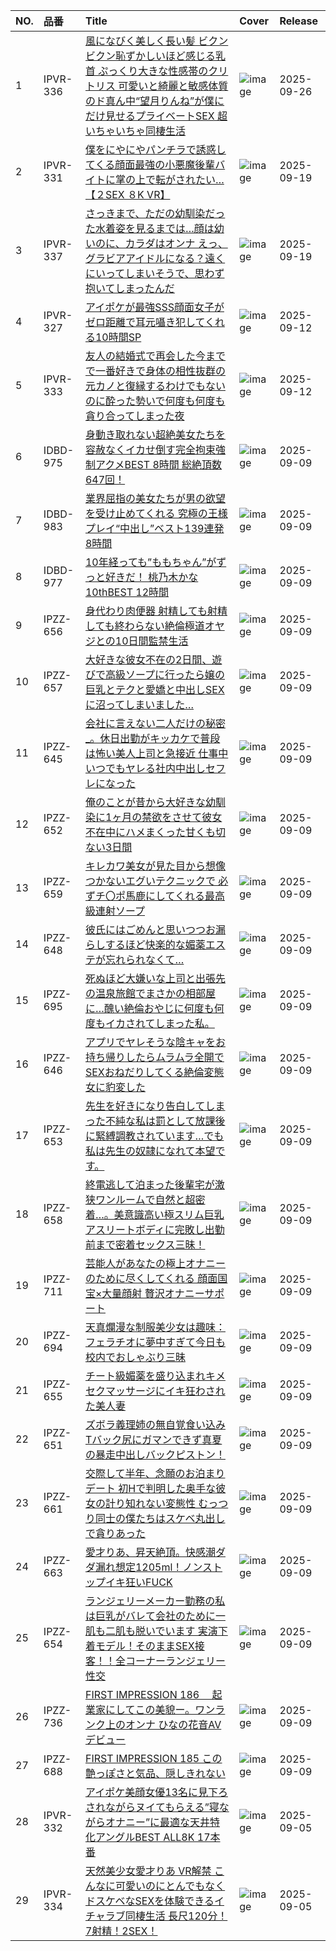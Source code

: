 |NO.|品番|Title|Cover|Release|
|:---|:---|:---|:---|:---|
1|IPVR-336|[風になびく美しく長い髪 ビクンビクン恥ずかしいほど感じる乳首 ぷっくり大きな性感帯のクリトリス 可愛いと綺麗と敏感体質のド真ん中“望月りんね”が僕にだけ見せるプライベートSEX 超いちゃいちゃ同棲生活](https://www.avmoive.top/index.php/archives/59931/)|![image](https://cdn.up-timely.com/image/4/content/81371/LlTVFWw86AA7O5dI9geYpEyxRFSFs43TuXyjKcri.jpg)|2025-09-26
2|IPVR-331|[僕をにやにやパンチラで誘惑してくる顔面最強の小悪魔後輩バイトに掌の上で転がされたい… 【２SEX ８K VR】](https://www.avmoive.top/index.php/archives/59730/)|![image](https://cdn.up-timely.com/image/4/content/81217/g8ZqfLiiLztO8thJcnxIDjoU1yekQuAAD616CeBQ.jpg)|2025-09-19
3|IPVR-337|[さっきまで、ただの幼馴染だった水着姿を見るまでは…顔は幼いのに、カラダはオンナ えっ、グラビアアイドルになる？遠くにいってしまいそうで、思わず抱いてしまったんだ](https://www.avmoive.top/index.php/archives/59729/)|![image](https://cdn.up-timely.com/image/4/content/81216/vkr3oVWf5cqsGiaQXXv8DsuOmO0vrlfOnXkB7VFI.jpg)|2025-09-19
4|IPVR-327|[アイポケが最強SSS顔面女子がゼロ距離で耳元囁き犯してくれる10時間SP](https://www.avmoive.top/index.php/archives/59650/)|![image](https://cdn.up-timely.com/image/4/content/81098/SOq5h4DUWkiBpo2BDhrMf2HQhR59rkRleRNwGnn3.jpg)|2025-09-12
5|IPVR-333|[友人の結婚式で再会した今までで一番好きで身体の相性抜群の元カノと復縁するわけでもないのに酔った勢いで何度も何度も貪り合ってしまった夜](https://www.avmoive.top/index.php/archives/59649/)|![image](https://cdn.up-timely.com/image/4/content/81102/AhNDxBGUkPDMrlOhb2kpLz5wyqsVx8rMI9SvHIqS.jpg)|2025-09-12
6|IDBD-975|[身動き取れない超絶美女たちを容赦なくイカせ倒す完全拘束強制アクメBEST 8時間 総絶頂数647回！](https://www.avmoive.top/index.php/archives/59646/)|![image](https://cdn.up-timely.com/image/4/content/81104/8j6RA14INc6UFIqtKLDRhRZg61TWM3bXPtqU85iq.jpg)|2025-09-09
7|IDBD-983|[業界屈指の美女たちが男の欲望を受け止めてくれる 究極の王様プレイ“中出し”ベスト139連発 8時間](https://www.avmoive.top/index.php/archives/59645/)|![image](https://cdn.up-timely.com/image/4/content/81105/w7IYLigtxxzYAgY7cy3v3wPkQnPqA8FSuOXwPihS.jpg)|2025-09-09
8|IDBD-977|[10年経っても”ももちゃん”がずっと好きだ！ 桃乃木かな 10thBEST 12時間](https://www.avmoive.top/index.php/archives/59644/)|![image](https://cdn.up-timely.com/image/4/content/81099/xlHa6IKRSB454O3w367XmtQLD37Udqe8Ybu91YoI.jpg)|2025-09-09
9|IPZZ-656|[身代わり肉便器 射精しても射精しても終わらない絶倫極道オヤジとの10日間監禁生活](https://www.avmoive.top/index.php/archives/59643/)|![image](https://cdn.up-timely.com/image/4/content/81108/KPZtACVlOtwLMy0AOgsmDsg6Sl57lvwmkktjLX8u.jpg)|2025-09-09
10|IPZZ-657|[大好きな彼女不在の2日間、遊びで高級ソープに行ったら嬢の巨乳とテクと愛嬌と中出しSEXに沼ってしまいました…](https://www.avmoive.top/index.php/archives/59642/)|![image](https://cdn.up-timely.com/image/4/content/81115/UcO8FbE4M1S0XLactaBkbSwylmDZsTdFJgZQ5tly.jpg)|2025-09-09
11|IPZZ-645|[会社に言えない二人だけの秘密_。休日出勤がキッカケで普段は怖い美人上司と急接近 仕事中いつでもヤレる社内中出しセフレになった](https://www.avmoive.top/index.php/archives/59641/)|![image](https://cdn.up-timely.com/image/4/content/81111/fY9SFE4EMnHMTnMYs0aj9CR7O0CzeWBuBbtGNa55.jpg)|2025-09-09
12|IPZZ-652|[俺のことが昔から大好きな幼馴染に1ヶ月の禁欲をさせて彼女不在中にハメまくった甘くも切ない3日間](https://www.avmoive.top/index.php/archives/59640/)|![image](https://cdn.up-timely.com/image/4/content/81097/CuMVpA3nFkeRDSaWwLVFpkmLBSsq3SYwrkjsaH9N.jpg)|2025-09-09
13|IPZZ-659|[キレカワ美女が見た目から想像つかないエグいテクニックで 必ずチ〇ポ馬鹿にしてくれる最高級連射ソープ](https://www.avmoive.top/index.php/archives/59639/)|![image](https://cdn.up-timely.com/image/4/content/81107/VfUJfBjvBlHiB7BeuMHN036TfxpQUfr2hDppyWxe.jpg)|2025-09-09
14|IPZZ-648|[彼氏にはごめんと思いつつお漏らしするほど快楽的な媚薬エステが忘れられなくて…](https://www.avmoive.top/index.php/archives/59638/)|![image](https://cdn.up-timely.com/image/4/content/81113/C8zFFNZJyXN3R5m5XYg9fTw0qjfouF0wbeEMAOsA.jpg)|2025-09-09
15|IPZZ-695|[死ぬほど大嫌いな上司と出張先の温泉旅館でまさかの相部屋に…醜い絶倫おやじに何度も何度もイカされてしまった私。](https://www.avmoive.top/index.php/archives/59637/)|![image](https://cdn.up-timely.com/image/4/content/81112/XPlmjZIfVuclnHTJcCbw9yOBQBRl5iibSEQxjbcx.jpg)|2025-09-09
16|IPZZ-646|[アプリでヤレそうな陰キャをお持ち帰りしたらムラムラ全開でSEXおねだりしてくる絶倫変態女に豹変した](https://www.avmoive.top/index.php/archives/59636/)|![image](https://cdn.up-timely.com/image/4/content/81117/G8ZpiVqGEQ97DUkjc8G2fNlgItiAF7q8KsrRiRsk.jpg)|2025-09-09
17|IPZZ-653|[先生を好きになり告白してしまった不純な私は罰として放課後に緊縛調教されています…でも私は先生の奴隷になれて本望です。](https://www.avmoive.top/index.php/archives/59635/)|![image](https://cdn.up-timely.com/image/4/content/81100/sNJ4mbQKjiLqI5drIH7vkPJOYVFHbPpRCpgwsv8B.jpg)|2025-09-09
18|IPZZ-658|[終電逃して泊まった後輩宅が激狭ワンルームで自然と超密着…。美意識高い極スリム巨乳アスリートボディに完敗し出勤前まで密着セックス三昧！](https://www.avmoive.top/index.php/archives/59634/)|![image](https://cdn.up-timely.com/image/4/content/81109/73G97VcIgXVDUHw3lls8becTlZ8atKVAuD4IuS9i.jpg)|2025-09-09
19|IPZZ-711|[芸能人があなたの極上オナニーのために尽くしてくれる 顔面国宝×大量顔射 贅沢オナニーサポート](https://www.avmoive.top/index.php/archives/59633/)|![image](https://cdn.up-timely.com/image/4/content/81114/cib7ZPqqh6AWT1oRR9QTjgdkXdZKfMuHsyucsc2w.jpg)|2025-09-09
20|IPZZ-694|[天真爛漫な制服美少女は趣味：フェラチオに夢中すぎて今日も校内でおしゃぶり三昧](https://www.avmoive.top/index.php/archives/59632/)|![image](https://cdn.up-timely.com/image/4/content/81116/GT8kApIYmoi4G8IhJqTUD2sxXcFmCAOVKum6XFI6.jpg)|2025-09-09
21|IPZZ-655|[チート級媚薬を盛り込まれキメセクマッサージにイキ狂わされた美人妻](https://www.avmoive.top/index.php/archives/59631/)|![image](https://cdn.up-timely.com/image/4/content/81093/895OXNgZDGftFmYWZn8kv2GwoxvWYO31aIgSaH3x.jpg)|2025-09-09
22|IPZZ-651|[ズボラ義理姉の無自覚食い込みTバック尻にガマンできず真夏の暴走中出しバックピストン！](https://www.avmoive.top/index.php/archives/59630/)|![image](https://cdn.up-timely.com/image/4/content/81103/O1oqswyTZDwqLeCFbyDCT3rgfCVNPX1JV2JUznYW.jpg)|2025-09-09
23|IPZZ-661|[交際して半年、念願のお泊まりデート 初Hで判明した奥手な彼女の計り知れない変態性 むっつり同士の僕たちはスケベ丸出しで貪りあった](https://www.avmoive.top/index.php/archives/59629/)|![image](https://cdn.up-timely.com/image/4/content/81096/x2YO8bDjXpNFwZnAvHy4sRo4VNmJ4ZcDo8PWP5b0.jpg)|2025-09-09
24|IPZZ-663|[愛才りあ、昇天絶頂。快感潮ダダ漏れ想定1205ml！ノンストップイキ狂いFUCK](https://www.avmoive.top/index.php/archives/59628/)|![image](https://cdn.up-timely.com/image/4/content/81095/S22MqdkWORl1fRItVVJH96n5EhJY5aYvi2TLv0LT.jpg)|2025-09-09
25|IPZZ-654|[ランジェリーメーカー勤務の私は巨乳がバレて会社のために一肌も二肌も脱いでいます 実演下着モデル！そのままSEX接客！！全コーナーランジェリー性交](https://www.avmoive.top/index.php/archives/59627/)|![image](https://cdn.up-timely.com/image/4/content/81101/awDmKzrpxbGy9pkkYB0KU9x91LjJ9gtHeh70eCje.jpg)|2025-09-09
26|IPZZ-736|[FIRST IMPRESSION 186　 起業家にしてこの美貌ー。ワンランク上のオンナ ひなの花音AVデビュー](https://www.avmoive.top/index.php/archives/59626/)|![image](https://cdn.up-timely.com/image/4/content/81094/PT1P0k3CY35I2d80tFzmkTwSuIV5IatzTz26aYVi.jpg)|2025-09-09
27|IPZZ-688|[FIRST IMPRESSION 185 この艶っぽさと気品、隠しきれない](https://www.avmoive.top/index.php/archives/59625/)|![image](https://cdn.up-timely.com/image/4/content/81106/LIaJmKBTBLy73NVmgJGXODkW0Jo0ftZ4LQswcvM6.jpg)|2025-09-09
28|IPVR-332|[アイポケ美顔女優13名に見下ろされながらヌイてもらえる”寝ながらオナニー”に最適な天井特化アングルBEST ALL8K 17本番](https://www.avmoive.top/index.php/archives/59536/)|![image](https://cdn.up-timely.com/image/4/content/80952/YJv9p4pWHgNAQqsYsaIrOhc01aTiM2zHyayRM62i.jpg)|2025-09-05
29|IPVR-334|[天然美少女愛才りあ VR解禁 こんなに可愛いのにとんでもなくドスケベなSEXを体験できるイチャラブ同棲生活 長尺120分！7射精！2SEX！](https://www.avmoive.top/index.php/archives/59535/)|![image](https://cdn.up-timely.com/image/4/content/80953/O2oMysvWBLq8tcAd0cJhzFEuBpPR0kXJOj2bOZHS.jpg)|2025-09-05